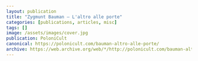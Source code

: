 ```yaml
---
layout: publication
title: "Zygmunt Bauman – L'altro alle porte"
categories: [publications, articles, misc]
tags: []
image: /assets/images/cover.jpg
publication: PoloniCult
canonical: https://polonicult.com/bauman-altro-alle-porte/
archive: https://web.archive.org/web/*/http://polonicult.com/bauman-altro-alle-porte/
---
```

